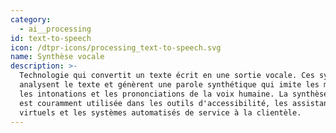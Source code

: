 ```yaml
---
category:
  - ai__processing
id: text-to-speech
icon: /dtpr-icons/processing_text-to-speech.svg
name: Synthèse vocale
description: >-
  Technologie qui convertit un texte écrit en une sortie vocale. Ces systèmes
  analysent le texte et génèrent une parole synthétique qui imite les modèles,
  les intonations et les prononciations de la voix humaine. La synthèse vocale
  est couramment utilisée dans les outils d'accessibilité, les assistants
  virtuels et les systèmes automatisés de service à la clientèle.
---
```


